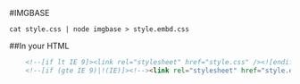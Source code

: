 #IMGBASE

    cat style.css | node imgbase > style.embd.css

##In your HTML

```html
    <!--[if lt IE 9]><link rel="stylesheet" href="style.css" /><![endif]-->
    <!--[if (gte IE 9)|!(IE)]><!--><link rel="stylesheet" href="style.embd.css" /><!--<![endif]-->
```
